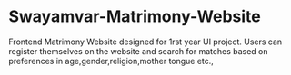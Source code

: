 # Swayamvar-Matrimony-Website
Frontend Matrimony Website designed for 1rst year UI project.
Users can register themselves on the website and search for matches based on preferences in age,gender,religion,mother tongue etc.,

